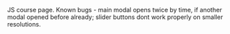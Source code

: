 JS course page. Known bugs - main modal opens twice by time, if another modal opened before already; slider buttons dont work properly on smaller resolutions.